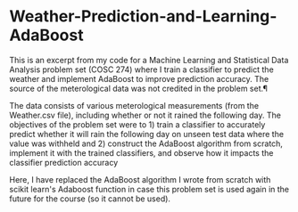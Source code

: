# Weather-Prediction-and-Learning-AdaBoost
This is an excerpt from my code for a Machine Learning and Statistical Data Analysis problem set (COSC 274) where I train a classifier to predict the weather and implement AdaBoost to improve prediction accuracy. The source of the meterological data was not credited in the problem set.¶

The data consists of various meterological measurements (from the Weather.csv file), including whether or not it rained the following day. The objectives of the problem set were to 1) train a classifier to accurately predict whether it will rain the following day on unseen test data where the value was withheld and 2) construct the AdaBoost algorithm from scratch, implement it with the trained classifiers, and observe how it impacts the classifier prediction accuracy

Here, I have replaced the AdaBoost algorithm I wrote from scratch with scikit learn's Adaboost function in case this problem set is used again in the future for the course (so it cannot be used).
